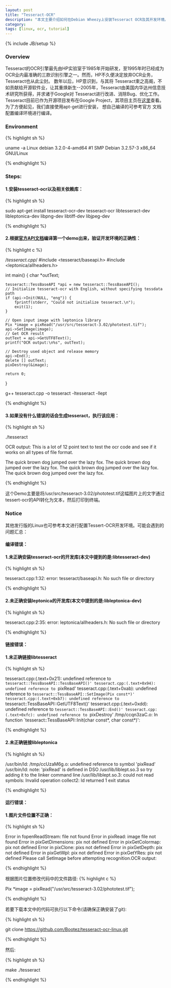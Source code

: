 ```yaml
---
layout: post
title: "Tesseract-OCR"
description: "本文主要介绍如何在Debian Wheezy上安装Tesseract OCR及其开发环境。"
category: 
tags: [linux, ocr, tutorial]
---
```

{% include JB/setup %}

### Overview
Tesseract的OCR引擎最先由HP实验室于1985年开始研发，至1995年时已经成为OCR业内最准确的三款识别引擎之一。然而，HP不久便决定放弃OCR业务，Tesseract也从此尘封。 数年以后，HP意识到，与其将
Tesseract束之高阁，不如贡献给开源软件业，让其重焕新生--2005年，Tesseract由美国内华达州信息技术研究所获得，并求诸于Google对 Tesseract进行改进、消除Bug、优化工作。
Tesseract目前已作为开源项目发布在Google Project，其项目主页在[这里](https://code.google.com/p/tesseract-ocr/)查看。为了方便起见，我们直接使用apt-get进行安装， 想自己编译的可参考官方
文档配置编译环境进行编译。

### Environment

{% highlight sh %}

uname -a
Linux debian 3.2.0-4-amd64 #1 SMP Debian 3.2.57-3 x86_64 GNU/Linux

{% endhighlight %}

### Steps:

#### 1.安装tesseract-ocr以及相关依赖库：

{% highlight sh %}

sudo apt-get install tesseract-ocr-dev tesseract-ocr libtesseract-dev libleptonica-dev libpng-dev libtiff-dev libjpeg-dev

{% endhighlight %}

#### 2.根据[官方API文档](https://code.google.com/p/tesseract-ocr/wiki/APIExample)编译第一个demo出来，验证开发环境的正确性：

{% highlight c %}

/*tesseract.cpp*/
#include <tesseract/baseapi.h>
#include <leptonica/allheaders.h>

int main()
{
    char *outText;

    tesseract::TessBaseAPI *api = new tesseract::TessBaseAPI();
    // Initialize tesseract-ocr with English, without specifying tessdata path
    if (api->Init(NULL, "eng")) {
        fprintf(stderr, "Could not initialize tesseract.\n");
        exit(1);
    }

    // Open input image with leptonica library
    Pix *image = pixRead("/usr/src/tesseract-3.02/phototest.tif");
    api->SetImage(image);
    // Get OCR result
    outText = api->GetUTF8Text();
    printf("OCR output:\n%s", outText);

    // Destroy used object and release memory
    api->End();
    delete [] outText;
    pixDestroy(&image);

    return 0;
}

g++ tesseract.cpp -o tesseract -ltesseract -llept

{% endhighlight %}

#### 3.如果没有什么错误的话会生成tesseract，执行该应用：

{% highlight sh %}

./tesseract

OCR output:
This is a lot of 12 point text to test the
ocr code and see if it works on all types
of file format.

The quick brown dog jumped over the
lazy fox. The quick brown dog jumped
over the lazy fox. The quick brown dog
jumped over the lazy fox. The quick
brown dog jumped over the lazy fox.

{% endhighlight %}

这个Demo主要是将/usr/src/tesseract-3.02/phototest.tif这幅图片上的文字通过tessert-ocr的API转化为文本，然后打印到终端。

### Notice
其他发行版的Linux也可参考本文进行配置Tessert-OCR开发环境。可能会遇到的问题汇总：

#### 编译错误：

#### 1.未正确安装tesseract-ocr的开发库(本文中提到的是:libtesseract-dev)
{% highlight sh %}

tesseract.cpp:1:32: error: tesseract/baseapi.h: No such file or directory

{% endhighlight %}

#### 2.未正确安装leptonica的开发库(本文中提到的是:libleptonica-dev)
{% highlight sh %}

tesseract.cpp:2:35: error: leptonica/allheaders.h: No such file or directory

{% endhighlight %}

#### 链接错误：

#### 1.未正确链接libtesseract

{% highlight sh %}

tesseract.cpp:(.text+0x21): undefined reference to `tesseract::TessBaseAPI::TessBaseAPI()'
tesseract.cpp:(.text+0x94): undefined reference to `pixRead'
tesseract.cpp:(.text+0xab): undefined reference to `tesseract::TessBaseAPI::SetImage(Pix const*)'
tesseract.cpp:(.text+0xb7): undefined reference to `tesseract::TessBaseAPI::GetUTF8Text()'
tesseract.cpp:(.text+0xdd): undefined reference to `tesseract::TessBaseAPI::End()'
tesseract.cpp:(.text+0xfc): undefined reference to `pixDestroy'
/tmp/ccqn3zaC.o: In function `tesseract::TessBaseAPI::Init(char const*, char const*)':

{% endhighlight %}

#### 2.未正确链接libleptonica
{% highlight sh %}

/usr/bin/ld: /tmp/ccUzaM6g.o: undefined reference to symbol 'pixRead'
/usr/bin/ld: note: 'pixRead' is defined in DSO /usr/lib/liblept.so.3 so try adding it to the linker command line
/usr/lib/liblept.so.3: could not read symbols: Invalid operation
collect2: ld returned 1 exit status

{% endhighlight %}

#### 运行错误：

#### 1.图片文件位置不正确：

{% highlight sh %}

Error in fopenReadStream: file not found
Error in pixRead: image file not found
Error in pixGetDimensions: pix not defined
Error in pixGetColormap: pix not defined
Error in pixClone: pixs not defined
Error in pixGetDepth: pix not defined
Error in pixGetWpl: pix not defined
Error in pixGetYRes: pix not defined
Please call SetImage before attempting recognition.OCR output:

{% endhighlight %}

根据图片位置修改代码中的文件路径:
{% highlight c %}

Pix *image = pixRead("/usr/src/tesseract-3.02/phototest.tif");

{% endhighlight %}


若要下载本文中的代码可执行以下命令(请确保正确安装了git):

{% highlight sh %}

git clone https://github.com/Bootez/tesseract-ocr-linux.git

{% endhighlight %}

然后:

{% highlight sh %}

make
./tesseract

{% endhighlight %}
